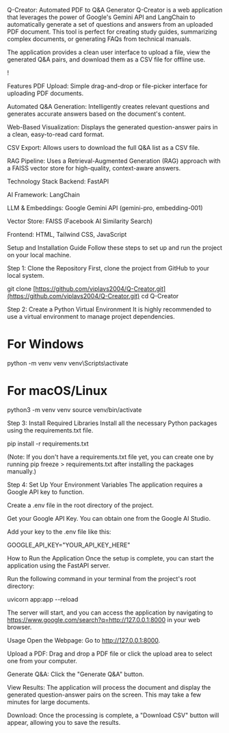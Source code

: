 Q-Creator: Automated PDF to Q&A Generator
Q-Creator is a web application that leverages the power of Google's Gemini API and LangChain to automatically generate a set of questions and answers from an uploaded PDF document. This tool is perfect for creating study guides, summarizing complex documents, or generating FAQs from technical manuals.

The application provides a clean user interface to upload a file, view the generated Q&A pairs, and download them as a CSV file for offline use.

!

Features
PDF Upload: Simple drag-and-drop or file-picker interface for uploading PDF documents.

Automated Q&A Generation: Intelligently creates relevant questions and generates accurate answers based on the document's content.

Web-Based Visualization: Displays the generated question-answer pairs in a clean, easy-to-read card format.

CSV Export: Allows users to download the full Q&A list as a CSV file.

RAG Pipeline: Uses a Retrieval-Augmented Generation (RAG) approach with a FAISS vector store for high-quality, context-aware answers.

Technology Stack
Backend: FastAPI

AI Framework: LangChain

LLM & Embeddings: Google Gemini API (gemini-pro, embedding-001)

Vector Store: FAISS (Facebook AI Similarity Search)

Frontend: HTML, Tailwind CSS, JavaScript

Setup and Installation Guide
Follow these steps to set up and run the project on your local machine.

Step 1: Clone the Repository
First, clone the project from GitHub to your local system.

git clone [https://github.com/viplavs2004/Q-Creator.git](https://github.com/viplavs2004/Q-Creator.git)
cd Q-Creator

Step 2: Create a Python Virtual Environment
It is highly recommended to use a virtual environment to manage project dependencies.

# For Windows
python -m venv venv
venv\Scripts\activate

# For macOS/Linux
python3 -m venv venv
source venv/bin/activate

Step 3: Install Required Libraries
Install all the necessary Python packages using the requirements.txt file.

pip install -r requirements.txt

(Note: If you don't have a requirements.txt file yet, you can create one by running pip freeze > requirements.txt after installing the packages manually.)

Step 4: Set Up Your Environment Variables
The application requires a Google API key to function.

Create a .env file in the root directory of the project.

Get your Google API Key. You can obtain one from the Google AI Studio.

Add your key to the .env file like this:

GOOGLE_API_KEY="YOUR_API_KEY_HERE"

How to Run the Application
Once the setup is complete, you can start the application using the FastAPI server.

Run the following command in your terminal from the project's root directory:

uvicorn app:app --reload

The server will start, and you can access the application by navigating to https://www.google.com/search?q=http://127.0.0.1:8000 in your web browser.

Usage
Open the Webpage: Go to http://127.0.0.1:8000.

Upload a PDF: Drag and drop a PDF file or click the upload area to select one from your computer.

Generate Q&A: Click the "Generate Q&A" button.

View Results: The application will process the document and display the generated question-answer pairs on the screen. This may take a few minutes for large documents.

Download: Once the processing is complete, a "Download CSV" button will appear, allowing you to save the results.